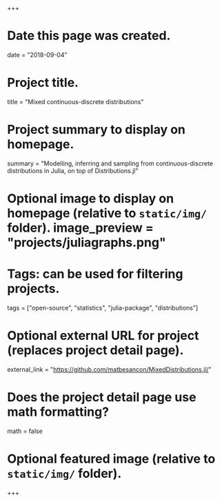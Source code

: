 +++
# Date this page was created.
date = "2018-09-04"

# Project title.
title = "Mixed continuous-discrete distributions"

# Project summary to display on homepage.
summary = "Modelling, inferring and sampling from continuous-discrete distributions in Julia, on top of Distributions.jl"

# Optional image to display on homepage (relative to `static/img/` folder). image_preview = "projects/juliagraphs.png"

# Tags: can be used for filtering projects.
tags = ["open-source", "statistics", "julia-package", "distributions"]

# Optional external URL for project (replaces project detail page).
external_link = "https://github.com/matbesancon/MixedDistributions.jl/"

# Does the project detail page use math formatting?
math = false

# Optional featured image (relative to `static/img/` folder).

+++
